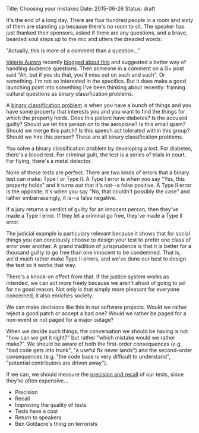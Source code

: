 Title: Choosing your mistakes
Date: 2015-06-26
Status: draft

It's the end of a long day. There are four hundred people in a room and sixty
of them are standing up because there's no room to sit. The speaker has just
thanked their sponsors, asked if there are any questions, and a brave, bearded
soul steps up to the mic and utters the dreaded words:

"Actually, this is more of a comment than a question..."

[Valerie Aurora](http://valerieaurora.org/) recently
[blogged about this](http://blog.valerieaurora.org/2015/06/23/ban-boring-mike-based-qa-sessions-and-use-index-cards-instead/)
and suggested a better way of handling audience questions. Then someone in a
comment on a G+ post said "Ah, but if you do that, you'll miss out on such and
such". Or something. I'm not so interested in the specifics. But it does make
a good launching point into something I've been thinking about recently:
framing cultural questions as binary classification problems.

A
[binary classification problem](https://en.wikipedia.org/wiki/Binary_classification)
is when you have a bunch of things and you have some property that interests
you and you want to find the things for which the property holds. Does this
patient have diabetes? Is the accused guilty? Should we let this person on to
the aeroplane? Is this email spam? Should we merge this patch? Is this speech
act tolerated within this group? Should we hire this person? These are all
binary classification problems.

You solve a binary classification problem by developing a _test_. For
diabetes, there's a blood test. For criminal guilt, the test is a series of
trials in court. For flying, there's a metal detector.

None of these tests are perfect. There are two kinds of errors that a binary
test can make: Type I or Type II. A Type I error is when you say "Yes, this
property holds" and it turns out that it's not--a false positive. A Type II
error is the opposite, it's when you say "No, that couldn't possibly the case"
and rather embarrassingly, it is--a false negative.

If a jury returns a verdict of guilty for an innocent person, then they've
made a Type I error. If they let a criminal go free, they've made a Type II
error.

The judicial example is particulary relevant because it shows that for social
things you can conciously choose to design your test to prefer one class of
error over another. A grand tradition of jurisprudence is that it is better
for a thousand guilty to go free than one innocent to be condemned. That is,
we'd much rather make Type II errors, and we've done our best to design the
test so it works that way.

There's a knock-on effect from that. If the justice system works as intended,
we can act more freely because we aren't afraid of going to jail for no good
reason. Not only is that simply more pleasant for everyone concerned, it also
enriches society.

We can make decisions like this in our software projects. Would we rather
reject a good patch or accept a bad one? Would we rather be paged for a
non-event or not paged for a major outage?

When we decide such things, the conversation we should be having is not "how
can we get it right?" but rather "which mistake would we rather make?". We
should be aware of both the first-order consequences (e.g. "bad code gets into
trunk", "a useful fix never lands") and the second-order consequences (e.g.
"the code base is very difficult to understand", "potential contributors are
driven away").


If we can, we should measure the
[precision and recall](https://en.wikipedia.org/wiki/Precision_and_recall) of
our tests, since they're often expensive...




* Precision
* Recall
* Improving the quality of tests
* Tests have a cost
* Return to speakers
* Ben Goldacre's thing on terrorists
